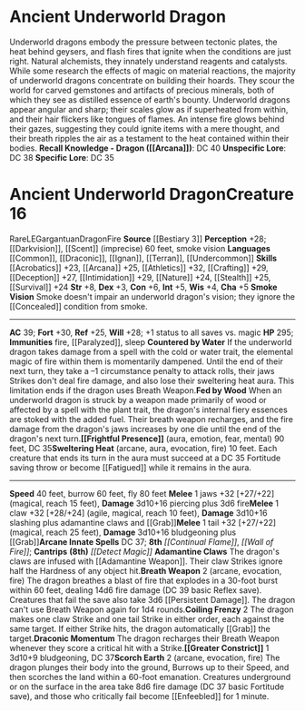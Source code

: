 ﻿---
ac: '39'
alignment: LE
all_resistance: null
burrow_speed: '60'
charisma: '+5'
climb_speed: null
constitution: '+6'
creature_ability:
- Adamantine Claws
- Breath Weapon
- Coiling Frenzy
- Countered by Water
- Draconic Momentum
- Fed by
- Wood
- Frightful Presence
- Greater Constrict
- Scorch Earth
- Smoke Vision
- Sweltering Heat
creature_family: '[[DATABASE/monsterfamily/Dragon, Underworld|Dragon, Underworld]]'
description: 'Underworld dragons embody the pressure between tectonic plates, the
  heat behind geysers, and flash fires that ignite when the conditions are just right.
  Natural alchemists, they innately understand reagents and catalysts. While some
  research the effects of magic on material reactions, the majority of underworld
  dragons concentrate on building their hoards. They scour the world for carved gemstones
  and artifacts of precious minerals, both of which they see as distilled essence
  of earth''s bounty.<br/><br/> Underworld dragons appear angular and sharp; their
  scales glow as if superheated from within, and their hair flickers like tongues
  of flames. An intense fire glows behind their gazes, suggesting they could ignite
  items with a mere thought, and their breath ripples the air as a testament to the
  heat contained within their bodies.<br/><br/><b><u>Recall Knowledge - Dragon</u>
  ( [[DATABASE/skill/Arcana|Arcana]] )</b>: DC 40<br/><b><u>Unspecific Lore</u></b>:
  DC 38<br/><b><u>Specific Lore</u></b>: DC 35'
dexterity: '+3'
element: Fire
fly_speed: '80'
fortitude: '+30'
hardness: null
hp: '295'
id: '1136'
immunity:
- fire
- '[[DATABASE/condition/Paralyzed|paralyzed]]'
- '[[DATABASE/trait/Sleep|sleep]]'
intelligence: '+5'
land_speed: '40'
language:
- '[[DATABASE/language/Common|Common]]'
- '[[DATABASE/language/Draconic|Draconic]]'
- '[[DATABASE/language/Ignan|Ignan]]'
- '[[DATABASE/language/Terran|Terran]]'
- '[[DATABASE/language/Undercommon|Undercommon]]'
level: '16'
max_speed: '80'
name: Ancient Underworld Dragon
perception: '+28'
rarity: Rare
reflex: '+25'
resistance: null
rus_type_level: null
school: null
sense:
- '[[DATABASE/monsterability/Darkvision|darkvision]]'
- '[[DATABASE/monsterability/Scent|scent]] (imprecise) 60 feet'
- smoke vision
size: Gargantuan
skill:
- '[[DATABASE/skill/Acrobatics|Acrobatics]] +23'
- '[[DATABASE/skill/Arcana|Arcana]] +25'
- '[[DATABASE/skill/Athletics|Athletics]] +32'
- '[[DATABASE/skill/Crafting|Crafting]] +29'
- '[[DATABASE/skill/Deception|Deception]] +27'
- '[[DATABASE/skill/Intimidation|Intimidation]] +29'
- '[[DATABASE/skill/Nature|Nature]] +24'
- '[[DATABASE/skill/Stealth|Stealth]] +25'
- '[[DATABASE/skill/Survival|Survival]] +24'
source: '[[DATABASE/source/Bestiary 3|Bestiary 3]]'
speed:
- 40 feet
- burrow 60 feet
- fly 80 feet
spell:
- '[[DATABASE/spell/Continual Flame|Continual Flame]]'
- '[[DATABASE/spell/Detect Magic|Detect Magic]]'
- '[[DATABASE/spell/Wall of Fire|Wall of Fire]]'
strength: '+8'
strength_req: '8'
strongest_save:
- Fortitude
swim_speed: null
trait:
- '[[DATABASE/trait/Dragon|Dragon]]'
- '[[DATABASE/trait/Fire|Fire]]'
- '[[DATABASE/trait/Rare|Rare]]'
type: Creature
vision: Darkvision
weakest_save:
- Reflex
weakness: null
will: '+28'
wisdom: '+4'

---
# Ancient Underworld Dragon

Underworld dragons embody the pressure between tectonic plates, the heat behind geysers, and flash fires that ignite when the conditions are just right. Natural alchemists, they innately understand reagents and catalysts. While some research the effects of magic on material reactions, the majority of underworld dragons concentrate on building their hoards. They scour the world for carved gemstones and artifacts of precious minerals, both of which they see as distilled essence of earth's bounty.
 Underworld dragons appear angular and sharp; their scales glow as if superheated from within, and their hair flickers like tongues of flames. An intense fire glows behind their gazes, suggesting they could ignite items with a mere thought, and their breath ripples the air as a testament to the heat contained within their bodies.
**Recall Knowledge - Dragon ([[Arcana]])**: DC 40
**Unspecific Lore**: DC 38
**Specific Lore**: DC 35

# Ancient Underworld Dragon<span class="item-type">Creature 16</span>

<span class="trait-rare item-trait">Rare</span><span class="trait-alignment item-trait">LE</span><span class="trait-size item-trait">Gargantuan</span><span class="item-trait">Dragon</span><span class="item-trait">Fire</span>
**Source** [[Bestiary 3]]
**Perception** +28; [[Darkvision]], [[Scent]] (imprecise) 60 feet, smoke vision
**Languages** [[Common]], [[Draconic]], [[Ignan]], [[Terran]], [[Undercommon]]
**Skills** [[Acrobatics]] +23, [[Arcana]] +25, [[Athletics]] +32, [[Crafting]] +29, [[Deception]] +27, [[Intimidation]] +29, [[Nature]] +24, [[Stealth]] +25, [[Survival]] +24
**Str** +8, **Dex** +3, **Con** +6, **Int** +5, **Wis** +4, **Cha** +5
**Smoke Vision** Smoke doesn't impair an underworld dragon's vision; they ignore the [[Concealed]] condition from smoke.

---
**AC** 39; **Fort** +30, **Ref** +25, **Will** +28; +1 status to all saves vs. magic
**HP** 295; **Immunities** fire, [[Paralyzed]], sleep
<span class="in-box-ability">**Countered by Water** If the underworld dragon takes damage from a spell with the cold or water trait, the elemental magic of fire within them is momentarily dampened. Until the end of their next turn, they take a –1 circumstance penalty to attack rolls, their jaws Strikes don't deal fire damage, and also lose their sweltering heat aura. This limitation ends if the dragon uses Breath Weapon.</span><span class="in-box-ability">**Fed by Wood** When an underworld dragon is struck by a weapon made primarily of wood or affected by a spell with the plant trait, the dragon's internal fiery essences are stoked with the added fuel. Their breath weapon recharges, and the fire damage from the dragon's jaws increases by one die until the end of the dragon's next turn.</span><span class="in-box-ability">**[[Frightful Presence]]** (aura, emotion, fear, mental) 90 feet, DC 35</span><span class="in-box-ability">**Sweltering Heat** (arcane, aura, evocation, fire) 10 feet. Each creature that ends its turn in the aura must succeed at a DC 35 Fortitude saving throw or become [[Fatigued]] while it remains in the aura.</span>

---
**Speed** 40 feet, burrow 60 feet, fly 80 feet
<span class="in-box-ability">**Melee** <span class="action-icon">1</span> jaws +32 [+27/+22] (magical, reach 15 feet), **Damage** 3d10+16 piercing plus 3d6 fire</span><span class="in-box-ability">**Melee** <span class="action-icon">1</span> claw +32 [+28/+24] (agile, magical, reach 10 feet), **Damage** 3d10+16 slashing plus adamantine claws and [[Grab]]</span><span class="in-box-ability">**Melee** <span class="action-icon">1</span> tail +32 [+27/+22] (magical, reach 25 feet), **Damage** 3d10+16 bludgeoning plus [[Grab]]</span>**Arcane Innate Spells** DC 37; **8th** _[[Continual Flame]]_, _[[Wall of Fire]]_; **Cantrips** **(8th)** _[[Detect Magic]]_
<span class="in-box-ability">**Adamantine Claws** The dragon's claws are infused with [[Adamantine Weapon]]. Their claw Strikes ignore half the Hardness of any object hit.</span><span class="in-box-ability">**Breath Weapon** <span class="action-icon">2</span> (arcane, evocation, fire) The dragon breathes a blast of fire that explodes in a 30-foot burst within 60 feet, dealing 14d6 fire damage (DC 39 basic Reflex save). Creatures that fail the save also take 3d6 [[Persistent Damage]]. The dragon can't use Breath Weapon again for 1d4 rounds.</span><span class="in-box-ability">**Coiling Frenzy** <span class="action-icon">2</span> The dragon makes one claw Strike and one tail Strike in either order, each against the same target. If either Strike hits, the dragon automatically [[Grab]] the target.</span><span class="in-box-ability">**Draconic Momentum** The dragon recharges their Breath Weapon whenever they score a critical hit with a Strike.</span><span class="in-box-ability">**[[Greater Constrict]]** <span class="action-icon">1</span> 3d10+9 bludgeoning, DC 37</span><span class="in-box-ability">**Scorch Earth** <span class="action-icon">2</span> (arcane, evocation, fire) The dragon plunges their body into the ground, Burrows up to their Speed, and then scorches the land within a 60-foot emanation. Creatures underground or on the surface in the area take 8d6 fire damage (DC 37 basic Fortitude save), and those who critically fail become [[Enfeebled]] for 1 minute.</span>